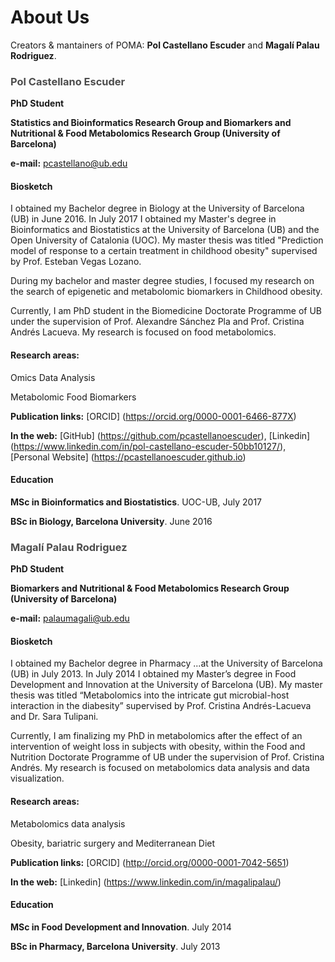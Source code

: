 # About Us 

Creators & mantainers of POMA: **Pol Castellano Escuder** and **Magalí Palau Rodriguez**.

### <span style="color:#4d4d4d">Pol Castellano Escuder</span> 

**PhD Student**

**Statistics and Bioinformatics Research Group and Biomarkers and Nutritional & Food Metabolomics Research Group (University of Barcelona)**

**e-mail:** pcastellano@ub.edu  

#### Biosketch

I obtained my Bachelor degree in Biology at the University of Barcelona (UB) in June 2016. In July 2017 I obtained my Master's degree in Bioinformatics and Biostatistics at the University of Barcelona (UB) and the Open University of Catalonia (UOC). My master thesis was titled "Prediction model of response to a certain treatment in childhood obesity" supervised by Prof. Esteban Vegas Lozano.  

During my bachelor and master degree studies, I focused my research on the search of epigenetic and metabolomic biomarkers in Childhood obesity.  

Currently, I am PhD student in the Biomedicine Doctorate Programme of UB under the supervision of Prof. Alexandre Sánchez Pla and Prof. Cristina Andrés Lacueva. My research is focused on food metabolomics.  

#### Research areas:

Omics Data Analysis  

Metabolomic Food Biomarkers   
 
**Publication links:** [ORCID] (https://orcid.org/0000-0001-6466-877X)      

**In the web:** [GitHub] (https://github.com/pcastellanoescuder), [Linkedin] (https://www.linkedin.com/in/pol-castellano-escuder-50bb10127/), [Personal Website] (https://pcastellanoescuder.github.io)     

#### Education

**MSc in Bioinformatics and Biostatistics**. UOC-UB, July 2017  

**BSc in Biology, Barcelona University**. June 2016   

### <span style="color:#4d4d4d">Magalí Palau Rodriguez</span> 

**PhD Student**

**Biomarkers and Nutritional & Food Metabolomics Research Group (University of Barcelona)**

**e-mail:** palaumagali@ub.edu

#### Biosketch

I obtained my Bachelor degree in Pharmacy <span id="dots">...</span><span id="more">at the University of Barcelona (UB) in July 2013. In July 2014 I obtained my Master’s degree in Food Development and Innovation at the University of Barcelona (UB). My master thesis was titled “Metabolomics into the intricate gut microbial-host interaction in the diabesity” supervised by Prof. Cristina Andrés-Lacueva and Dr. Sara Tulipani.       

Currently, I am finalizing my PhD in metabolomics after the effect of an intervention of weight loss in subjects with obesity, within the Food and Nutrition Doctorate Programme of UB under the supervision of Prof. Cristina Andrés. My research is focused on metabolomics data analysis and data visualization.     

#### Research areas:

Metabolomics data analysis  

Obesity, bariatric surgery and Mediterranean Diet  
 
**Publication links:** [ORCID] (http://orcid.org/0000-0001-7042-5651)    

**In the web:** [Linkedin] (https://www.linkedin.com/in/magalipalau/)         

#### Education

**MSc in Food Development and Innovation**. July 2014       

**BSc in Pharmacy, Barcelona University**. July 2013       
